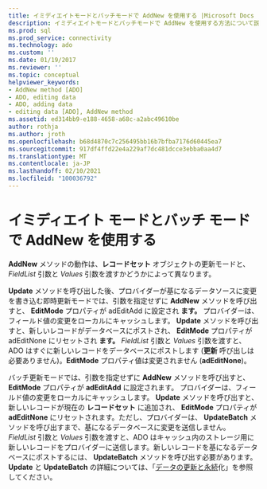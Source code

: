 ```yaml
---
title: イミディエイトモードとバッチモードで AddNew を使用する |Microsoft Docs
description: イミディエイトモードとバッチモードで AddNew を使用する方法について説明します。
ms.prod: sql
ms.prod_service: connectivity
ms.technology: ado
ms.custom: ''
ms.date: 01/19/2017
ms.reviewer: ''
ms.topic: conceptual
helpviewer_keywords:
- AddNew method [ADO]
- ADO, editing data
- ADO, adding data
- editing data [ADO], AddNew method
ms.assetid: ed314bb9-e188-4658-a68c-a2abc49610be
author: rothja
ms.author: jroth
ms.openlocfilehash: b68d4870c7c256495bb16b7bfba7176d60445ea7
ms.sourcegitcommit: 917df4ffd22e4a229af7dc481dcce3ebba0aa4d7
ms.translationtype: MT
ms.contentlocale: ja-JP
ms.lasthandoff: 02/10/2021
ms.locfileid: "100036792"
---
```

# <a name="using-addnew-in-immediate-and-batch-modes"></a>イミディエイト モードとバッチ モードで AddNew を使用する
**AddNew** メソッドの動作は、**レコードセット** オブジェクトの更新モードと、 *FieldList* 引数と *Values* 引数を渡すかどうかによって異なります。  
  
 **Update** メソッドを呼び出した後、プロバイダーが基になるデータソースに変更を書き込む即時更新モードでは、引数を指定せずに **AddNew** メソッドを呼び出すと、 **EditMode** プロパティが adEditAdd に設定され **ます。** プロバイダーは、フィールド値の変更をローカルにキャッシュします。 **Update** メソッドを呼び出すと、新しいレコードがデータベースにポストされ、 **EditMode** プロパティが adEditNone にリセットされ **ます。** *FieldList* 引数と *Values* 引数を渡すと、ADO はすぐに新しいレコードをデータベースにポストします (**更新** 呼び出しは必要ありません)。**EditMode** プロパティ値は変更されません (**adEditNone**)。  
  
 バッチ更新モードでは、引数を指定せずに **AddNew** メソッドを呼び出すと、 **EditMode** プロパティが **adEditAdd** に設定されます。 プロバイダーは、フィールド値の変更をローカルにキャッシュします。 **Update** メソッドを呼び出すと、新しいレコードが現在の **レコードセット** に追加され、 **EditMode** プロパティが **adEditNone** にリセットされます。ただし、プロバイダーは、 **UpdateBatch** メソッドを呼び出すまで、基になるデータベースに変更を送信しません。 *FieldList* 引数と *Values* 引数を渡すと、ADO はキャッシュ内のストレージ用に新しいレコードをプロバイダーに送信します。新しいレコードを基になるデータベースにポストするには、 **UpdateBatch** メソッドを呼び出す必要があります。 **Update** と **UpdateBatch** の詳細については、「[データの更新と永続](../../../ado/guide/data/updating-and-persisting-data.md)化」を参照してください。
